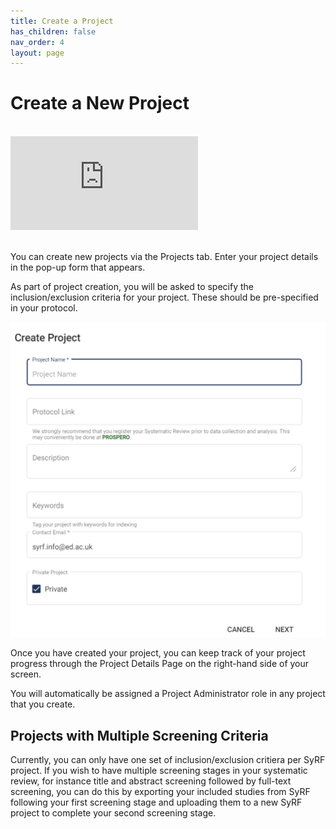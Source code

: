 ```yaml
---
title: Create a Project
has_children: false
nav_order: 4
layout: page
---
```


# Create a New Project

<br/>

<!---Link to youtube help video:--->
<div class="youtube-wrapper">
    <iframe src="https://www.youtube.com/embed/m_VuroUdvYw?list=PLT9yacSnQZW85roKzVqoC11OiXm9pob-4" 
            title="" 
            frameborder="0" 
            allow="accelerometer; autoplay; clipboard-write; encrypted-media; gyroscope; picture-in-picture; web-share" 
            allowfullscreen>
    </iframe>
</div>

<br/>

You can create new projects via the Projects tab. Enter your project details in the pop-up form that appears.

As part of project creation, you will be asked to specify the inclusion/exclusion criteria for your project. These should be pre-specified in your protocol.

![alttext](figs/Fig_Create_a_project.png)

Once you have created your project, you can keep track of your project progress through the Project Details Page on the right-hand side of your screen.

You will automatically be assigned a Project Administrator role in any project that you create.

## Projects with Multiple Screening Criteria

Currently, you can only have one set of inclusion/exclusion critiera per SyRF project. If you wish to have multiple screening stages in your systematic review, for instance title and abstract screening followed by full-text screening, you can do this by exporting your included studies from SyRF following your first screening stage and uploading them to a new SyRF project to complete your second screening stage.

<!--- [Contact us](mailto:syrf.info@ed.ac.uk) for a link to a Shiny App which will allow you to export your data. --->


